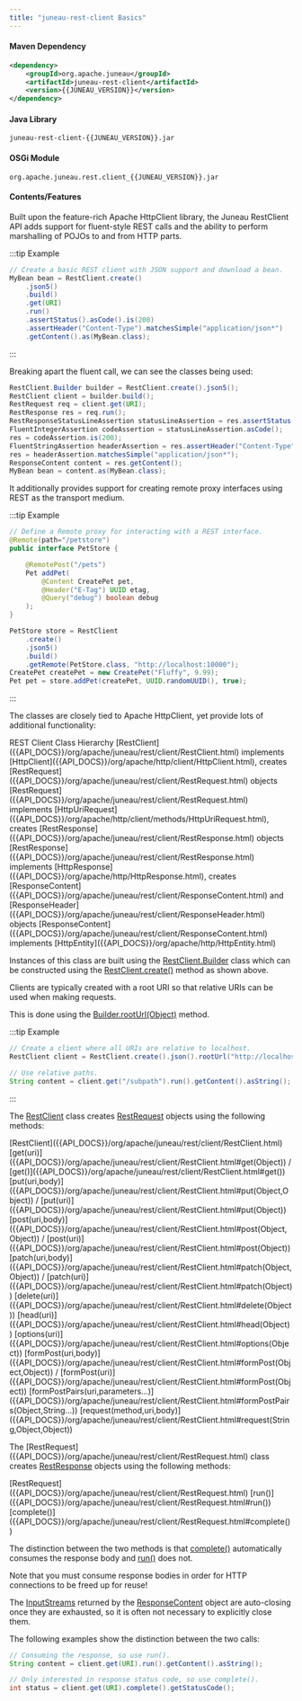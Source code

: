 ```yaml
---
title: "juneau-rest-client Basics"
---
```


#### Maven Dependency

```xml
<dependency>
    <groupId>org.apache.juneau</groupId>
    <artifactId>juneau-rest-client</artifactId>
    <version>{{JUNEAU_VERSION}}</version>
</dependency>
```

#### Java Library

```text
juneau-rest-client-{{JUNEAU_VERSION}}.jar
```

#### OSGi Module

```text
org.apache.juneau.rest.client_{{JUNEAU_VERSION}}.jar
```

#### Contents/Features

Built upon the feature-rich Apache HttpClient library, the Juneau RestClient API adds support for fluent-style REST 
calls and the ability to perform marshalling of POJOs to and from HTTP parts.

:::tip Example
```java
// Create a basic REST client with JSON support and download a bean.
MyBean bean = RestClient.create()
    .json5()
    .build()
    .get(URI)
    .run()
    .assertStatus().asCode().is(200)
    .assertHeader("Content-Type").matchesSimple("application/json*")
    .getContent().as(MyBean.class);
```
:::

Breaking apart the fluent call, we can see the classes being used:

```java
RestClient.Builder builder = RestClient.create().json5();
RestClient client = builder.build();
RestRequest req = client.get(URI);
RestResponse res = req.run();
RestResponseStatusLineAssertion statusLineAssertion = res.assertStatus();
FluentIntegerAssertion codeAssertion = statusLineAssertion.asCode();
res = codeAssertion.is(200);
FluentStringAssertion headerAssertion = res.assertHeader("Content-Type");
res = headerAssertion.matchesSimple("application/json*");
ResponseContent content = res.getContent();
MyBean bean = content.as(MyBean.class);
```

It additionally provides support for creating remote proxy interfaces using REST as the transport medium.

:::tip Example
```java
// Define a Remote proxy for interacting with a REST interface.
@Remote(path="/petstore")
public interface PetStore {

    @RemotePost("/pets")
    Pet addPet(
        @Content CreatePet pet,
        @Header("E-Tag") UUID etag,
        @Query("debug") boolean debug
    );
}

PetStore store = RestClient
    .create()
    .json5()
    .build()
    .getRemote(PetStore.class, "http://localhost:10000");
CreatePet createPet = new CreatePet("Fluffy", 9.99);
Pet pet = store.addPet(createPet, UUID.randomUUID(), true);
```
:::

The classes are closely tied to Apache HttpClient, yet provide lots of additional functionality:

<tree>
<node-0>REST Client Class Hierarchy</node-0>
<node-1><java-class>[RestClient]({{API_DOCS}}/org/apache/juneau/rest/client/RestClient.html)</java-class> implements [HttpClient]({{API_DOCS}}/org/apache/http/client/HttpClient.html), creates [RestRequest]({{API_DOCS}}/org/apache/juneau/rest/client/RestRequest.html) objects</node-1>
<node-1><java-class>[RestRequest]({{API_DOCS}}/org/apache/juneau/rest/client/RestRequest.html)</java-class> implements [HttpUriRequest]({{API_DOCS}}/org/apache/http/client/methods/HttpUriRequest.html), creates [RestResponse]({{API_DOCS}}/org/apache/juneau/rest/client/RestResponse.html) objects</node-1>
<node-1><java-class>[RestResponse]({{API_DOCS}}/org/apache/juneau/rest/client/RestResponse.html)</java-class> implements [HttpResponse]({{API_DOCS}}/org/apache/http/HttpResponse.html), creates [ResponseContent]({{API_DOCS}}/org/apache/juneau/rest/client/ResponseContent.html) and [ResponseHeader]({{API_DOCS}}/org/apache/juneau/rest/client/ResponseHeader.html) objects</node-1>
<node-1><java-class>[ResponseContent]({{API_DOCS}}/org/apache/juneau/rest/client/ResponseContent.html)</java-class> implements [HttpEntity]({{API_DOCS}}/org/apache/http/HttpEntity.html)</node-1>
</tree>

Instances of this class are built using the [RestClient.Builder]({{API_DOCS}}/org/apache/juneau/rest/client/RestClient/Builder.html) 
class which can be constructed using the [RestClient.create()]({{API_DOCS}}/org/apache/juneau/rest/client/RestClient.html#create()) 
method as shown above.

Clients are typically created with a root URI so that relative URIs can be used when making requests.

This is done using the [Builder.rootUrl(Object)]({{API_DOCS}}/org/apache/juneau/rest/client/RestClient/Builder.html#rootUrl(Object)) 
method.

:::tip Example
```java
// Create a client where all URIs are relative to localhost.
RestClient client = RestClient.create().json().rootUrl("http://localhost:10000").build();

// Use relative paths.
String content = client.get("/subpath").run().getContent().asString();
```
:::

The [RestClient]({{API_DOCS}}/org/apache/juneau/rest/client/RestClient.html) class creates [RestRequest]({{API_DOCS}}/org/apache/juneau/rest/client/RestRequest.html) 
objects using the following methods:

<tree>
<node-0><java-class>[RestClient]({{API_DOCS}}/org/apache/juneau/rest/client/RestClient.html)</java-class></node-0>
<node-1><java-method>[get(uri)]({{API_DOCS}}/org/apache/juneau/rest/client/RestClient.html#get(Object)) / [get()]({{API_DOCS}}/org/apache/juneau/rest/client/RestClient.html#get())</java-method></node-1>
<node-1><java-method>[put(uri,body)]({{API_DOCS}}/org/apache/juneau/rest/client/RestClient.html#put(Object,Object)) / [put(uri)]({{API_DOCS}}/org/apache/juneau/rest/client/RestClient.html#put(Object))</java-method></node-1>
<node-1><java-method>[post(uri,body)]({{API_DOCS}}/org/apache/juneau/rest/client/RestClient.html#post(Object,Object)) / [post(uri)]({{API_DOCS}}/org/apache/juneau/rest/client/RestClient.html#post(Object))</java-method></node-1>
<node-1><java-method>[patch(uri,body)]({{API_DOCS}}/org/apache/juneau/rest/client/RestClient.html#patch(Object,Object)) / [patch(uri)]({{API_DOCS}}/org/apache/juneau/rest/client/RestClient.html#patch(Object))</java-method></node-1>
<node-1><java-method>[delete(uri)]({{API_DOCS}}/org/apache/juneau/rest/client/RestClient.html#delete(Object))</java-method></node-1>
<node-1><java-method>[head(uri)]({{API_DOCS}}/org/apache/juneau/rest/client/RestClient.html#head(Object))</java-method></node-1>
<node-1><java-method>[options(uri)]({{API_DOCS}}/org/apache/juneau/rest/client/RestClient.html#options(Object))</java-method></node-1>
<node-1><java-method>[formPost(uri,body)]({{API_DOCS}}/org/apache/juneau/rest/client/RestClient.html#formPost(Object,Object)) / [formPost(uri)]({{API_DOCS}}/org/apache/juneau/rest/client/RestClient.html#formPost(Object))</java-method></node-1>
<node-1><java-method>[formPostPairs(uri,parameters...)]({{API_DOCS}}/org/apache/juneau/rest/client/RestClient.html#formPostPairs(Object,String...))</java-method></node-1>
<node-1><java-method>[request(method,uri,body)]({{API_DOCS}}/org/apache/juneau/rest/client/RestClient.html#request(String,Object,Object))</java-method></node-1>
</tree>

The [RestRequest] ({{API_DOCS}}/org/apache/juneau/rest/client/RestRequest.html) class creates 
[RestResponse]({{API_DOCS}}/org/apache/juneau/rest/client/RestResponse.html) objects using the following methods:

<tree>
<node-0><java-class>[RestRequest]({{API_DOCS}}/org/apache/juneau/rest/client/RestRequest.html)</java-class></node-0>
<node-1><java-method>[run()]({{API_DOCS}}/org/apache/juneau/rest/client/RestRequest.html#run())</java-method></node-1>
<node-1><java-method>[complete()]({{API_DOCS}}/org/apache/juneau/rest/client/RestRequest.html#complete())</java-method></node-1>
</tree>

The distinction between the two methods is that [complete()]({{API_DOCS}}/org/apache/juneau/rest/client/RestRequest.html#complete()) 
automatically consumes the response body and [run()]({{API_DOCS}}/org/apache/juneau/rest/client/RestRequest.html#run())
does not.

Note that you must consume response bodies in order for HTTP connections to be freed up for reuse!

The [InputStreams]({{API_DOCS}}/java/io/InputStream.html) returned by the [ResponseContent]({{API_DOCS}}/org/apache/juneau/rest/client/ResponseContent.html) 
object are auto-closing once they are exhausted, so it is often not necessary to explicitly close them.

The following examples show the distinction between the two calls:

```java
// Consuming the response, so use run().
String content = client.get(URI).run().getContent().asString();

// Only interested in response status code, so use complete().
int status = client.get(URI).complete().getStatusCode();
```
